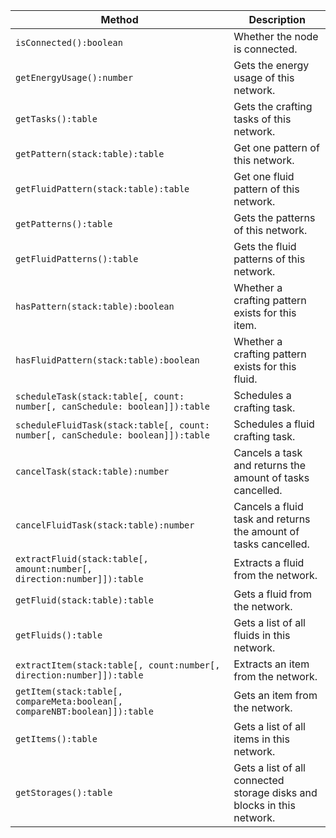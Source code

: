 |Method|Description|
|------|-----------|
|`isConnected():boolean`|Whether the node is connected.|
|`getEnergyUsage():number`|Gets the energy usage of this network.|
|`getTasks():table`|Gets the crafting tasks of this network.|
|`getPattern(stack:table):table`|Get one pattern of this network.|
|`getFluidPattern(stack:table):table`|Get one fluid pattern of this network.|
|`getPatterns():table`|Gets the patterns of this network.|
|`getFluidPatterns():table`|Gets the fluid patterns of this network.|
|`hasPattern(stack:table):boolean`|Whether a crafting pattern exists for this item.|
|`hasFluidPattern(stack:table):boolean`|Whether a crafting pattern exists for this fluid.|
|`scheduleTask(stack:table[, count: number[, canSchedule: boolean]]):table`|Schedules a crafting task.|
|`scheduleFluidTask(stack:table[, count: number[, canSchedule: boolean]]):table`|Schedules a fluid crafting task.|
|`cancelTask(stack:table):number`|Cancels a task and returns the amount of tasks cancelled.|
|`cancelFluidTask(stack:table):number`|Cancels a fluid task and returns the amount of tasks cancelled.|
|`extractFluid(stack:table[, amount:number[, direction:number]]):table`|Extracts a fluid from the network.|
|`getFluid(stack:table):table`|Gets a fluid from the network.|
|`getFluids():table`|Gets a list of all fluids in this network.|
|`extractItem(stack:table[, count:number[, direction:number]]):table`|Extracts an item from the network.|
|`getItem(stack:table[, compareMeta:boolean[, compareNBT:boolean]]):table`|Gets an item from the network.|
|`getItems():table`|Gets a list of all items in this network.|
|`getStorages():table`|Gets a list of all connected storage disks and blocks in this network.|
